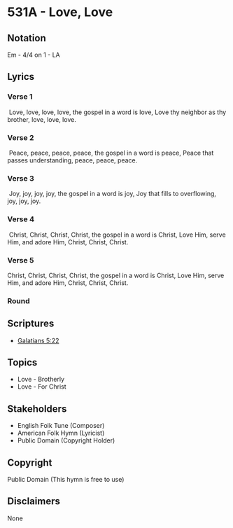 # 531A - Love, Love

## Notation

Em - 4/4 on 1 - LA

## Lyrics

### Verse 1

 Love, love, love, love, the gospel in a word is love, Love thy neighbor as thy brother, love, love, love.

### Verse 2

 Peace, peace, peace, peace, the gospel in a word is peace, Peace that passes understanding, peace, peace, peace.

### Verse 3

 Joy, joy, joy, joy, the gospel in a word is joy, Joy that fills to overflowing, joy, joy, joy. 

### Verse 4

 Christ, Christ, Christ, Christ, the gospel in a word is Christ, Love Him, serve Him, and adore Him, Christ, Christ, Christ. 

### Verse 5

Christ, Christ, Christ, Christ, the gospel in a word is Christ, Love Him, serve Him, and adore Him, Christ, Christ, Christ. 

### Round




## Scriptures

- [Galatians 5:22](https://www.biblegateway.com/passage/?search=Galatians%205%3A22)

## Topics

- Love - Brotherly
- Love - For Christ

## Stakeholders

- English Folk Tune (Composer)
- American Folk Hymn (Lyricist)
- Public Domain (Copyright Holder)

## Copyright

Public Domain
(This hymn is free to use)

## Disclaimers

None

